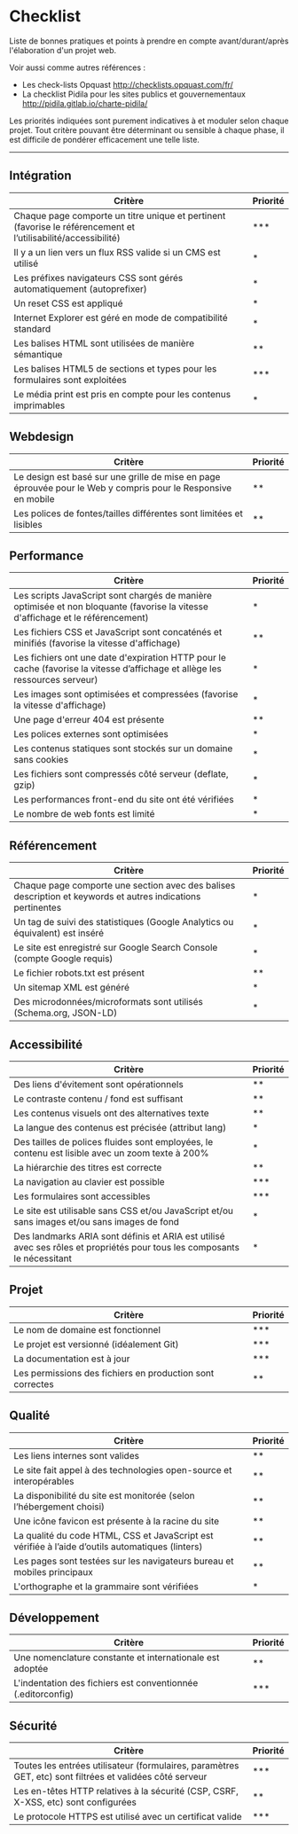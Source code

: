 
# Checklist

Liste de bonnes pratiques et points à prendre en compte avant/durant/après l'élaboration d'un projet web.

Voir aussi comme autres références :
* Les check-lists Opquast http://checklists.opquast.com/fr/
* La checklist Pidila pour les sites publics et gouvernementaux http://pidila.gitlab.io/charte-pidila/

Les priorités indiquées sont purement indicatives à et moduler selon chaque projet. Tout critère pouvant être déterminant ou sensible à chaque phase, il est difficile de pondérer efficacement une telle liste.

___

## Intégration

|Critère|Priorité|
| ------------- | ------------- |
| Chaque page comporte un titre unique et pertinent (favorise le référencement et l’utilisabilité/accessibilité) | *** |
| Il y a un lien vers un flux RSS valide si un CMS est utilisé | * |
| Les préfixes navigateurs CSS sont gérés automatiquement (autoprefixer) | * |
| Un reset CSS est appliqué | * |
| Internet Explorer est géré en mode de compatibilité standard | * |
| Les balises HTML sont utilisées de manière sémantique | ** |
| Les balises HTML5 de sections et types pour les formulaires sont exploitées | *** |
| Le média print est pris en compte pour les contenus imprimables | * |

## Webdesign

|Critère|Priorité|
| ------------- | ------------- |
| Le design est basé sur une grille de mise en page éprouvée pour le Web y compris pour le Responsive en mobile | ** |
| Les polices de fontes/tailles différentes sont limitées et lisibles | ** |

## Performance

|Critère|Priorité|
| ------------- | ------------- |
| Les scripts JavaScript sont chargés de manière optimisée et non bloquante (favorise la vitesse d'affichage et le référencement) | * |
| Les fichiers CSS et JavaScript sont concaténés et minifiés (favorise la vitesse d'affichage) | ** |
| Les fichiers ont une date d'expiration HTTP pour le cache (favorise la vitesse d’affichage et allège les ressources serveur) | * |
| Les images sont optimisées et compressées (favorise la vitesse d'affichage) | * |
| Une page d'erreur 404 est présente | ** |
| Les polices externes sont optimisées | * |
| Les contenus statiques sont stockés sur un domaine sans cookies | * |
| Les fichiers sont compressés côté serveur (deflate, gzip) | * |
| Les performances front-end du site ont été vérifiées | * |
| Le nombre de web fonts est limité | * |

## Référencement

|Critère|Priorité|
| ------------- | ------------- |
| Chaque page comporte une section <head> avec des balises <meta> description et keywords et autres indications pertinentes | * |
| Un tag de suivi des statistiques (Google Analytics ou équivalent) est inséré | * |
| Le site est enregistré sur Google Search Console (compte Google requis) | * |
| Le fichier robots.txt est présent | ** |
| Un sitemap XML est généré | * |
| Des microdonnées/microformats sont utilisés (Schema.org, JSON-LD) | * |

## Accessibilité

|Critère|Priorité|
| ------------- | ------------- |
| Des liens d'évitement sont opérationnels | ** |
| Le contraste contenu / fond est suffisant | ** |
| Les contenus visuels ont des alternatives texte | ** |
| La langue des contenus est précisée (attribut lang) | * |
| Des tailles de polices fluides sont employées, le contenu est lisible avec un zoom texte à 200% | * |
| La hiérarchie des titres est correcte | ** |
| La navigation au clavier est possible | *** |
| Les formulaires sont accessibles | *** |
| Le site est utilisable sans CSS et/ou JavaScript et/ou sans images et/ou sans images de fond | * |
| Des landmarks ARIA sont définis et ARIA est utilisé avec ses rôles et propriétés pour tous les composants le nécessitant | * |

## Projet

|Critère|Priorité|
| ------------- | ------------- |
| Le nom de domaine est fonctionnel | *** |
| Le projet est versionné (idéalement Git) | *** |
| La documentation est à jour | *** |
| Les permissions des fichiers en production sont correctes | ** |

## Qualité

|Critère|Priorité|
| ------------- | ------------- |
| Les liens internes sont valides | ** |
| Le site fait appel à des technologies open-source et interopérables | ** |
| La disponibilité du site est monitorée (selon l’hébergement choisi) | ** |
| Une icône favicon est présente à la racine du site | ** |
| La qualité du code HTML, CSS et JavaScript est vérifiée à l’aide d’outils automatiques (linters) | ** |
| Les pages sont testées sur les navigateurs bureau et mobiles principaux | ** |
| L'orthographe et la grammaire sont vérifiées | * |

## Développement

|Critère|Priorité|
| ------------- | ------------- |
| Une nomenclature constante et internationale est adoptée | ** |
| L'indentation des fichiers est conventionnée (.editorconfig) | *** |

## Sécurité

|Critère|Priorité|
| ------------- | ------------- |
| Toutes les entrées utilisateur (formulaires, paramètres GET, etc) sont filtrées et validées côté serveur | *** |
| Les en-têtes HTTP relatives à la sécurité (CSP, CSRF, X-XSS, etc) sont configurées | ** |
| Le protocole HTTPS est utilisé avec un certificat valide | *** |


